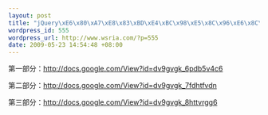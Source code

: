 ```yaml
--- 
layout: post
title: "jQuery\xE6\x80\xA7\xE8\x83\xBD\xE4\xBC\x98\xE5\x8C\x96\xE6\x8C\x87\xE5\x8D\x97"
wordpress_id: 555
wordpress_url: http://www.wsria.com/?p=555
date: 2009-05-23 14:54:48 +08:00
---
```

第一部分：<a id="publishedDocumentUrl" class="tabcontent" href="http://docs.google.com/View?id=dv9gvgk_6pdb5v4c6" target="_blank">http://docs.google.com/View?id=dv9gvgk_6pdb5v4c6</a>

第二部分：<a id="publishedDocumentUrl" class="tabcontent" href="http://docs.google.com/View?id=dv9gvgk_7fdhtfvdn" target="_blank">http://docs.google.com/View?id=dv9gvgk_7fdhtfvdn</a>

第三部分：<a id="publishedDocumentUrl" class="tabcontent" href="http://docs.google.com/View?id=dv9gvgk_8httvrgg6" target="_blank">http://docs.google.com/View?id=dv9gvgk_8httvrgg6</a>
